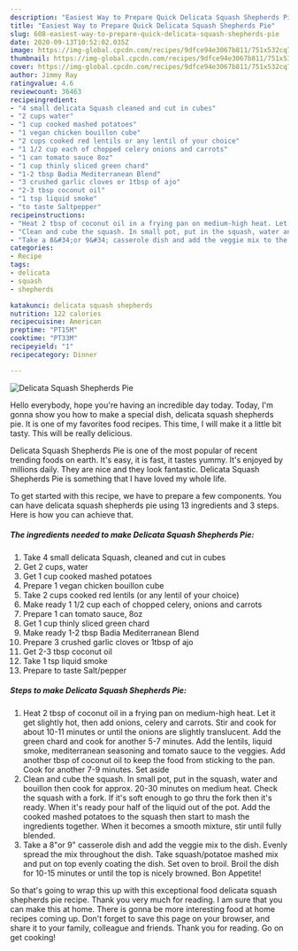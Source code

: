 ```yaml
---
description: "Easiest Way to Prepare Quick Delicata Squash Shepherds Pie"
title: "Easiest Way to Prepare Quick Delicata Squash Shepherds Pie"
slug: 608-easiest-way-to-prepare-quick-delicata-squash-shepherds-pie
date: 2020-09-13T10:52:02.035Z
image: https://img-global.cpcdn.com/recipes/9dfce94e3067b811/751x532cq70/delicata-squash-shepherds-pie-recipe-main-photo.jpg
thumbnail: https://img-global.cpcdn.com/recipes/9dfce94e3067b811/751x532cq70/delicata-squash-shepherds-pie-recipe-main-photo.jpg
cover: https://img-global.cpcdn.com/recipes/9dfce94e3067b811/751x532cq70/delicata-squash-shepherds-pie-recipe-main-photo.jpg
author: Jimmy Ray
ratingvalue: 4.6
reviewcount: 36463
recipeingredient:
- "4 small delicata Squash cleaned and cut in cubes"
- "2 cups water"
- "1 cup cooked mashed potatoes"
- "1 vegan chicken bouillon cube"
- "2 cups cooked red lentils or any lentil of your choice"
- "1 1/2 cup each of chopped celery onions and carrots"
- "1 can tomato sauce 8oz"
- "1 cup thinly sliced green chard"
- "1-2 tbsp Badia Mediterranean Blend"
- "3 crushed garlic cloves or 1tbsp of ajo"
- "2-3 tbsp coconut oil"
- "1 tsp liquid smoke"
- "to taste Saltpepper"
recipeinstructions:
- "Heat 2 tbsp of coconut oil in a frying pan on medium-high heat. Let it get slightly hot, then add onions, celery and carrots. Stir and cook for about 10-11 minutes or until the onions are slightly translucent. Add the green chard and cook for another 5-7 minutes. Add the lentils, liquid smoke, mediterranean seasoning and tomato sauce to the veggies. Add another tbsp of coconut oil to keep the food from sticking to the pan. Cook for another 7-9 minutes. Set aside"
- "Clean and cube the squash. In small pot, put in the squash, water and bouillon then cook for approx. 20-30 minutes on medium heat. Check the squash with a fork. If it&#39;s soft enough to go thru the fork then it&#39;s ready. When it&#39;s ready pour half of the liquid out of the pot. Add the cooked mashed potatoes to the squash then start to mash the ingredients together. When it becomes a smooth mixture, stir until fully blended."
- "Take a 8&#34;or 9&#34; casserole dish and add the veggie mix to the dish. Evenly spread the mix throughout the dish. Take squash/potatoe mashed mix and put on top evenly coating the dish. Set oven to broil. Broil the dish for 10-15 minutes or until the top is nicely browned. Bon Appetite!"
categories:
- Recipe
tags:
- delicata
- squash
- shepherds

katakunci: delicata squash shepherds 
nutrition: 122 calories
recipecuisine: American
preptime: "PT15M"
cooktime: "PT33M"
recipeyield: "1"
recipecategory: Dinner

---
```



![Delicata Squash Shepherds Pie](https://img-global.cpcdn.com/recipes/9dfce94e3067b811/751x532cq70/delicata-squash-shepherds-pie-recipe-main-photo.jpg)

Hello everybody, hope you're having an incredible day today. Today, I'm gonna show you how to make a special dish, delicata squash shepherds pie. It is one of my favorites food recipes. This time, I will make it a little bit tasty. This will be really delicious.

Delicata Squash Shepherds Pie is one of the most popular of recent trending foods on earth. It's easy, it is fast, it tastes yummy. It's enjoyed by millions daily. They are nice and they look fantastic. Delicata Squash Shepherds Pie is something that I have loved my whole life.




To get started with this recipe, we have to prepare a few components. You can have delicata squash shepherds pie using 13 ingredients and 3 steps. Here is how you can achieve that.

<!--inarticleads1-->

##### The ingredients needed to make Delicata Squash Shepherds Pie:

1. Take 4 small delicata Squash, cleaned and cut in cubes
1. Get 2 cups, water
1. Get 1 cup cooked mashed potatoes
1. Prepare 1 vegan chicken bouillon cube
1. Take 2 cups cooked red lentils (or any lentil of your choice)
1. Make ready 1 1/2 cup each of chopped celery, onions and carrots
1. Prepare 1 can tomato sauce, 8oz
1. Get 1 cup thinly sliced green chard
1. Make ready 1-2 tbsp Badia Mediterranean Blend
1. Prepare 3 crushed garlic cloves or 1tbsp of ajo
1. Get 2-3 tbsp coconut oil
1. Take 1 tsp liquid smoke
1. Prepare to taste Salt/pepper




<!--inarticleads2-->

##### Steps to make Delicata Squash Shepherds Pie:

1. Heat 2 tbsp of coconut oil in a frying pan on medium-high heat. Let it get slightly hot, then add onions, celery and carrots. Stir and cook for about 10-11 minutes or until the onions are slightly translucent. Add the green chard and cook for another 5-7 minutes. Add the lentils, liquid smoke, mediterranean seasoning and tomato sauce to the veggies. Add another tbsp of coconut oil to keep the food from sticking to the pan. Cook for another 7-9 minutes. Set aside
1. Clean and cube the squash. In small pot, put in the squash, water and bouillon then cook for approx. 20-30 minutes on medium heat. Check the squash with a fork. If it&#39;s soft enough to go thru the fork then it&#39;s ready. When it&#39;s ready pour half of the liquid out of the pot. Add the cooked mashed potatoes to the squash then start to mash the ingredients together. When it becomes a smooth mixture, stir until fully blended.
1. Take a 8&#34;or 9&#34; casserole dish and add the veggie mix to the dish. Evenly spread the mix throughout the dish. Take squash/potatoe mashed mix and put on top evenly coating the dish. Set oven to broil. Broil the dish for 10-15 minutes or until the top is nicely browned. Bon Appetite!




So that's going to wrap this up with this exceptional food delicata squash shepherds pie recipe. Thank you very much for reading. I am sure that you can make this at home. There is gonna be more interesting food at home recipes coming up. Don't forget to save this page on your browser, and share it to your family, colleague and friends. Thank you for reading. Go on get cooking!
